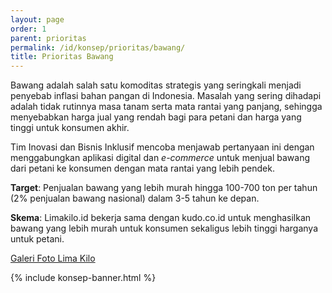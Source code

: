 ```yaml
---
layout: page
order: 1
parent: prioritas
permalink: /id/konsep/prioritas/bawang/
title: Prioritas Bawang
---
```


Bawang adalah salah satu komoditas strategis yang seringkali menjadi penyebab inflasi bahan pangan di Indonesia. Masalah yang sering dihadapi adalah tidak rutinnya masa tanam serta mata rantai yang panjang, sehingga menyebabkan harga jual yang rendah bagi para petani dan harga yang tinggi untuk konsumen akhir.

Tim Inovasi dan Bisnis Inklusif mencoba menjawab pertanyaan ini dengan menggabungkan aplikasi digital dan _e-commerce_ untuk menjual bawang dari petani ke konsumen dengan mata rantai yang lebih pendek.

__Target__: Penjualan bawang yang lebih murah hingga 100-700 ton per tahun (2% penjualan bawang nasional) dalam 3-5 tahun ke depan.

__Skema__: Limakilo.id bekerja sama dengan kudo.co.id untuk menghasilkan bawang yang lebih murah untuk konsumen sekaligus lebih tinggi harganya untuk petani.

[Galeri Foto Lima Kilo](https://www.flickr.com/photos/82530551@N04/sets/72157667031434944/)

{% include konsep-banner.html %}
